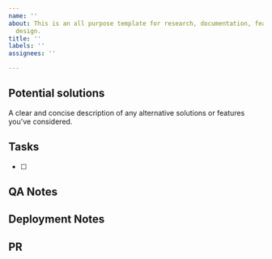 ```yaml
---
name: ''
about: This is an all purpose template for research, documentation, features, and
  design.
title: ''
labels: ''
assignees: ''

---
```


## Potential solutions
A clear and concise description of any alternative solutions or features you've considered.

## Tasks
- [ ] 

## QA Notes

## Deployment Notes

## PR
